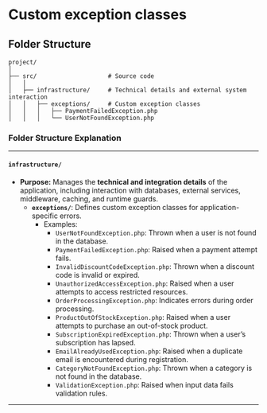 # Custom exception classes

## Folder Structure

```
project/
│
├── src/                    # Source code
│   │
│   ├── infrastructure/     # Technical details and external system interaction
│   │   ├── exceptions/     # Custom exception classes
│   │   │   ├── PaymentFailedException.php
│   │   │   └── UserNotFoundException.php
```


### **Folder Structure Explanation**

* * *

#### **`infrastructure/`**

- **Purpose:** Manages the **technical and integration details** of the application, including interaction with databases, external services, middleware, caching, and runtime guards.
    - **`exceptions/`**: Defines custom exception classes for application-specific errors.
        - Examples:
            - `UserNotFoundException.php`: Thrown when a user is not found in the database.
            - `PaymentFailedException.php`: Raised when a payment attempt fails.
            - `InvalidDiscountCodeException.php`: Thrown when a discount code is invalid or expired.
            - `UnauthorizedAccessException.php`: Raised when a user attempts to access restricted resources.
            - `OrderProcessingException.php`: Indicates errors during order processing.
            - `ProductOutOfStockException.php`: Raised when a user attempts to purchase an out-of-stock product.
            - `SubscriptionExpiredException.php`: Thrown when a user’s subscription has lapsed.
            - `EmailAlreadyUsedException.php`: Raised when a duplicate email is encountered during registration.
            - `CategoryNotFoundException.php`: Thrown when a category is not found in the database.
            - `ValidationException.php`: Raised when input data fails validation rules.

* * *
